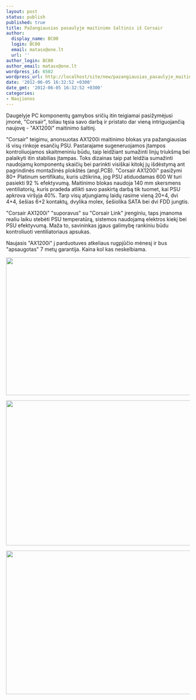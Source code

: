 ```yaml
---
layout: post
status: publish
published: true
title: Pažangiausias pasaulyje maitinimo šaltinis iš Corsair
author:
  display_name: BC00
  login: BC00
  email: matasx@one.lt
  url: ''
author_login: BC00
author_email: matasx@one.lt
wordpress_id: 6502
wordpress_url: http://localhost/site/new/pazangiausias_pasaulyje_maitinimo_saltinis_is_corsair/
date: '2012-06-05 16:32:52 +0300'
date_gmt: '2012-06-05 16:32:52 +0300'
categories:
- Naujienos
---
```

<p>
	Daugelyje PC komponentų gamybos sričių itin teigiamai pasižymėjusi įmonė, &quot;Corsair&quot;, toliau tęsia savo darbą ir pristato dar vieną intriguojančią naujovę - &quot;AX1200i&quot; maitinimo &scaron;altinį.</p>
<p>
	&quot;Corsair&quot; teigimu, anonsuotas AX1200i maitinimo blokas yra pažangiausias i&scaron; visų rinkoje esančių PSU. Pastarajame sugeneruojamos įtampos kontroliuojamos skaitmeniniu būdu, taip leidžiant sumažinti linjų triuk&scaron;mą bei palaikyti itin stabilias įtampas. Toks dizainas taip pat leidžia sumažinti naudojamų komponentų skaičių bei parinkti visi&scaron;kai kitokį jų i&scaron;dėstymą ant pagrindinės montažinės plok&scaron;tės (angl.PCB). &quot;Corsair AX1200i&quot; pasižymi 80+ Platinum sertifikatu, kuris užtikrina, jog PSU atiduodamas 600 W turi pasiekti 92 % efektyvumą. Maitinimo blokas naudoja 140 mm skersmens ventiliatorių, kuris pradeda atlikti savo paskirtą darbą tik tuomet, kai PSU apkrova vir&scaron;yja 40%. Tarp visų atjungiamų laidų rasime vieną 20+4, dvi 4+4, &scaron;e&scaron;ias 6+2 kontaktų, dvylika molex, &scaron;e&scaron;iolika SATA bei dvi FDD jungtis.</p>
<p>
	&quot;Corsair AX1200i&quot; &quot;suporavus&quot; su &quot;Corsair Link&quot; įrenginiu, taps įmanoma realiu laiku stebėti PSU temperatūrą, sistemos naudojamą elektros kiekį bei PSU efektyvumą. Maža to, savininkas įgaus galimybę rankiniu būdu kontroliuoti ventiliatoriaus apsukas.</p>
<p>
	Naujasis &quot;AX1200i&quot; į parduotuves atkeliaus rugpjūčio mėnesį ir bus &quot;apsaugotas&quot; 7 metų garantija. Kaina kol kas neskelbiama.</p>
<p>
	<img alt="" src="http://technews.lt/userfiles/corsair_ax1200i_01.jpg" style="width: 520px; height: 376px;" /></p>
<p>
	<img alt="" src="http://technews.lt/userfiles/corsair_ax1200i_02.jpg" style="width: 520px; height: 396px;" /></p>
<p>
	<img alt="" src="http://technews.lt/userfiles/corsair_ax1200i_05.jpg" style="width: 520px; height: 392px;" /></p>
